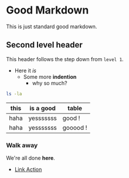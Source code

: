 # Good Markdown

This is just standard good markdown.

## Second level header

This header follows the step down from `level 1`.

- Here it *is*
  - Some more **indention**
    - why so much?

```bash
ls -la
```

| this | is a good | table    |
|------|-----------|----------|
| haha | yesssssss | good !   |
| haha | yesssssss | gooood ! |

### Walk away

We're all done **here**.
- [Link Action](https://github.com)
